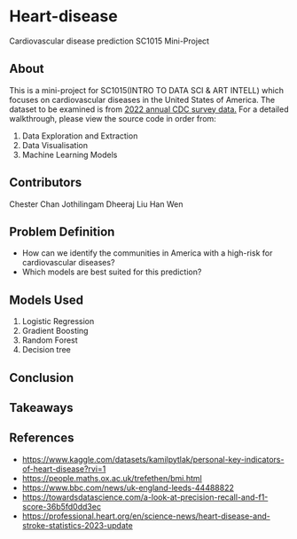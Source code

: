 # Heart-disease
Cardiovascular disease prediction SC1015 Mini-Project
## About
This is a mini-project for SC1015(INTRO TO DATA SCI & ART INTELL) which focuses on cardiovascular diseases in the United States of America. The dataset to be examined is from [2022 annual CDC survey data.](https://www.kaggle.com/datasets/kamilpytlak/personal-key-indicators-of-heart-disease?rvi=1)
For a detailed walkthrough, please view the source code in order from:
1. Data Exploration and Extraction
2. Data Visualisation
3. Machine Learning Models
## Contributors
Chester Chan
Jothilingam Dheeraj
Liu Han Wen
## Problem Definition
- How can we identify the communities in America with a high-risk for cardiovascular diseases?
- Which models are best suited for this prediction?
## Models Used
1. Logistic Regression
2. Gradient Boosting
3. Random Forest
4. Decision tree
## Conclusion
## Takeaways
## References
- https://www.kaggle.com/datasets/kamilpytlak/personal-key-indicators-of-heart-disease?rvi=1
- https://people.maths.ox.ac.uk/trefethen/bmi.html
- https://www.bbc.com/news/uk-england-leeds-44488822
- https://towardsdatascience.com/a-look-at-precision-recall-and-f1-score-36b5fd0dd3ec
- https://professional.heart.org/en/science-news/heart-disease-and-stroke-statistics-2023-update
